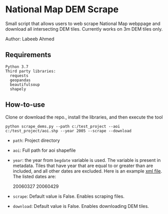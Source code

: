 # National Map DEM Scrape
Small script that allows users to web scrape National Map webppage and download all intersecting DEM tiles. Currently works on 3m DEM tiles only. 

Author: Labeeb Ahmed

## Requirements
    Python 3.7
    Third party libraries:
      requests
      geopandas
      beautifulsoup
      shapely

## How-to-use

Clone or download the repo., install the libraries, and then execute the tool

    python scrape_dems.py --path c:/test_project --aoi c:/test_project/aoi.shp --year 2005 --scrape --download

* `path`: Project directory
* `aoi`: Full path for aoi shapefile
* `year`: the year from `begdate` variable is used. The variable is present in metadata. Tiles that have year that are equal to or greater than are included, and all other dates are excluded. Here is an example [xml file](https://thor-f5.er.usgs.gov/ngtoc/metadata/waf/elevation/1-9_arc-second/img/ned19_n40x75_w078x25_pa_northwest_2006_meta.xml). The listed dates are:

    <begdate>20060327</begdate>
    <enddate>20060429</enddate>
* `scrape`: Default value is False. Enables scraping files.
* `download`: Default value is False. Enables downloading DEM tiles.

